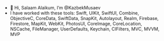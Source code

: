 - 👋 Hi, Salaam Alaikum, I’m @KazbekMusaev
- I have worked with these tools: Swift, UIKit, SwiftUI, Combine, ObjectiveC, CoreData, SwiftData, SnapKit, Autolayout, Realm, Firebase, Firestore, MapKit, WebKit, PhotosUI, CoreImage, CoreLocation, NSCache, FileManager, UserDefaults, Keychain, CIFilters, MVC, MVVM, MVP

<!---
KazbekMusaev/KazbekMusaev is a ✨ special ✨ repository because its `README.md` (this file) appears on your GitHub profile.
You can click the Preview link to take a look at your changes.
--->
